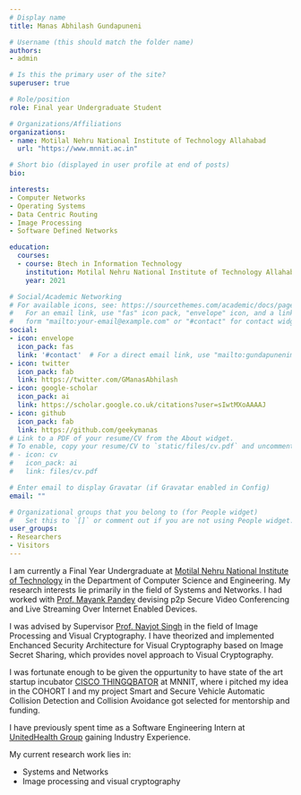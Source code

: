 ```yaml
---
# Display name
title: Manas Abhilash Gundapuneni

# Username (this should match the folder name)
authors:
- admin

# Is this the primary user of the site?
superuser: true

# Role/position
role: Final year Undergraduate Student

# Organizations/Affiliations
organizations:
- name: Motilal Nehru National Institute of Technology Allahabad
  url: "https://www.mnnit.ac.in"

# Short bio (displayed in user profile at end of posts)
bio: 

interests:
- Computer Networks
- Operating Systems
- Data Centric Routing
- Image Processing
- Software Defined Networks

education:
  courses:
  - course: Btech in Information Technology
    institution: Motilal Nehru National Institute of Technology Allahabad
    year: 2021

# Social/Academic Networking
# For available icons, see: https://sourcethemes.com/academic/docs/page-builder/#icons
#   For an email link, use "fas" icon pack, "envelope" icon, and a link in the
#   form "mailto:your-email@example.com" or "#contact" for contact widget.
social:
- icon: envelope
  icon_pack: fas
  link: '#contact'  # For a direct email link, use "mailto:gundapunenimanas@gmail.com".
- icon: twitter
  icon_pack: fab
  link: https://twitter.com/GManasAbhilash
- icon: google-scholar
  icon_pack: ai
  link: https://scholar.google.co.uk/citations?user=sIwtMXoAAAAJ
- icon: github
  icon_pack: fab
  link: https://github.com/geekymanas
# Link to a PDF of your resume/CV from the About widget.
# To enable, copy your resume/CV to `static/files/cv.pdf` and uncomment the lines below.
# - icon: cv
#   icon_pack: ai
#   link: files/cv.pdf

# Enter email to display Gravatar (if Gravatar enabled in Config)
email: ""

# Organizational groups that you belong to (for People widget)
#   Set this to `[]` or comment out if you are not using People widget.
user_groups:
- Researchers
- Visitors
---
```

I am currently a Final Year Undergraduate at <a href=https://mnnit.ac.in>Motilal Nehru National Institute of Technology</a> in the Department of Computer Science and Engineering. My research interests lie primarily in the field of Systems and Networks. I had worked with <a href=http://www.mnnit.ac.in/images/csedfp/mpandey/>Prof. Mayank Pandey</a> devising p2p Secure Video Conferencing and Live Streaming Over Internet Enabled Devices.

I was advised by Supervisor <a href=http://mnnit.ac.in/profile/navjot>Prof. Navjot Singh</a> in the field of Image Processing and Visual Cryptography. I have theorized and implemented Enchanced Security Architecture for Visual Cryptography based on Image Secret Sharing, which provides novel approach to Visual Cryptography.

I was fortunate enough to be given the oppurtunity to have state of the art startup incubator <a href=https://tqb.li2.in/thingqbator-mnnit>CISCO THINGQBATOR</a> at MNNIT, where i pitched my idea in the COHORT I and my project Smart and Secure Vehicle Automatic Collision Detection and Collision Avoidance got selected for mentorship and funding.

I have previously spent time as a Software Engineering Intern at <a href=https://www.unitedhealthgroup.com>UnitedHealth Group</a> gaining Industry Experience. 

My current research work lies in:
- Systems and Networks
- Image processing and visual cryptography

